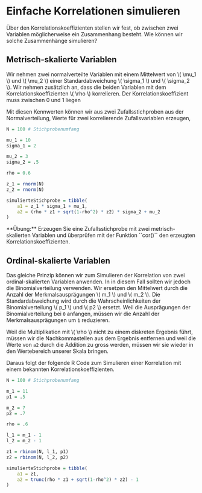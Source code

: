 # Einfache Korrelationen simulieren

Über den Korrelationskoeffizienten stellen wir fest, ob zwischen zwei Variablen möglicherweise ein Zusammenhang besteht. Wie können wir solche Zusammenhänge simulieren?

## Metrisch-skalierte Variablen

Wir nehmen zwei normalverteilte Variablen mit einem Mittelwert von \\( \mu_1 \\) und \\( \mu_2 \\) einer Standardabweichung \\( \sigma_1 \\) und \\( \sigma_2 \\). Wir nehmen zusätzlich an, dass die beiden Variablen mit dem Korrelationskoeffizienten \\( \rho \\) korrelieren. Der Korrelationskoeffizient muss zwischen 0 und 1 liegen

Mit diesen Kennwerten können wir aus zwei Zufallsstichproben aus der Normalverteilung, Werte für zwei korrelierende Zufallsvariablen erzeugen, 

```R
N = 100 # Stichprobenumfang

mu_1 = 10
sigma_1 = 2

mu_2 = 3
sigma_2 = .5

rho = 0.6

z_1 = rnorm(N)
z_2 = rnorm(N)

simulierteStichprobe = tibble(
    a1 = z_1 * sigma_1 + mu_1,
    a2 = (rho * z1 + sqrt(1-rho^2) * z2) * sigma_2 + mu_2
) 
```

<p class="alert alert-secondary" markdown="1">
**Übung:** Erzeugen Sie eine Zufallsstichprobe mit zwei metrisch-skalierten Variablen und überprüfen mit der Funktion ``cor()`` den erzeugten Korrelationskoeffizienten.
</p>

## Ordinal-skalierte Variablen

Das gleiche Prinzip können wir zum Simulieren der Korrelation von zwei ordinal-skalierten Variablen anwenden. In in diesem Fall sollten wir jedoch die Binomialverteilung verwenden. Wir ersetzen den Mittelwert durch die Anzahl der Merkmalsausprägungen \\( m_1 \\) und \\( m_2 \\). Die Standardabweichung wird durch die Wahrscheinlichkeiten der Binomialverteilung \\( p_1 \\) und \\( p2 \\) ersetzt. Weil die Ausprägungen der Binomialverteilung bei `0` anfangen, müssen wir die Anzahl der Merkmalsausprägungen um `1` reduzieren.

Weil die Multiplikation mit \\( \rho \\) nicht zu einem diskreten Ergebnis führt, müssen wir die Nachkommastellen aus dem Ergebnis entfernen und weil die Werte von `a2` durch die Addition zu gross werden, müssen wir sie wieder in den Wertebereich unserer Skala bringen. 

Daraus folgt der folgende R Code zum Simulieren einer Korrelation mit einem bekannten Korrelationskoeffizienten. 

```R
N = 100 # Stichprobenumfang

m_1 = 11
p1 = .5

m_2 = 7
p2 = .7

rho = .6

l_1 = m_1 - 1 
l_2 = m_2 - 1 

z1 = rbinom(N, l_1, p1)
z2 = rbinom(N, l_2, p2)

simulierteStichprobe = tibble(
    a1 = z1,
    a2 = trunc(rho * z1 + sqrt(1-rho^2) * z2) - 1
)
```

